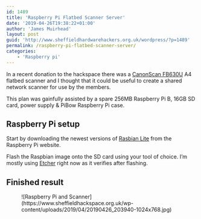 ```yaml
---
id: 1489
title: 'Raspberry Pi Flatbed Scanner Server'
date: '2019-04-26T19:38:22+01:00'
author: 'James Muirhead'
layout: post
guid: 'http://www.sheffieldhardwarehackers.org.uk/wordpress/?p=1489'
permalink: /raspberry-pi-flatbed-scanner-server/
categories:
    - 'Raspberry pi'
---
```


In a recent donation to the hackspace there was a [CanonScan FB630U](https://www.usa.canon.com/internet/portal/us/home/support/details/scanners/support-scanners-canoscan-series/canoscan-fb-630u) A4 flatbed scanner and I thought that it could be useful to create a shared network scanner for use by the members.

This plan was gainfully assisted by a spare 256MB Raspberry Pi B, 16GB SD card, power supply &amp; PiBow Raspberry Pi case.

## Raspberry Pi setup

Start by downloading the newest versions of [Rasbian Lite](https://downloads.raspberrypi.org/raspbian_lite_latest) from the Raspberry Pi website.

Flash the Raspbian image onto the SD card using your tool of choice. I’m mostly using [Etcher](https://etcher.io/) right now as it verifies after flashing.

## Finished result

<figure class="wp-block-image">![Raspberry Pi and Scanner](https://www.sheffieldhackspace.org.uk/wp-content/uploads/2019/04/20190426_203940-1024x768.jpg)</figure>